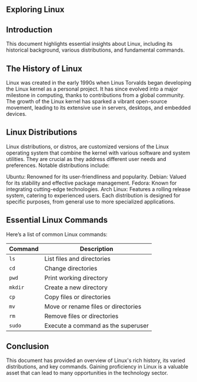 ## Exploring Linux
## Introduction
This document highlights essential insights about Linux, including its historical background, various distributions, and fundamental commands.
## The History of Linux
Linux was created in the early 1990s when Linus Torvalds began developing the Linux kernel as a personal project. It has since evolved into a major milestone in computing, thanks to contributions from a global community. The growth of the Linux kernel has sparked a vibrant open-source movement, leading to its extensive use in servers, desktops, and embedded devices.
## Linux Distributions
Linux distributions, or distros, are customized versions of the Linux operating system that combine the kernel with various software and system utilities. They are crucial as they address different user needs and preferences. Notable distributions include:

Ubuntu: Renowned for its user-friendliness and popularity.
Debian: Valued for its stability and effective package management.
Fedora: Known for integrating cutting-edge technologies.
Arch Linux: Features a rolling release system, catering to experienced users.
Each distribution is designed for specific purposes, from general use to more specialized applications.
## Essential Linux Commands
Here’s a list of common Linux commands:

| Command | Description                          |
|---------|--------------------------------------|
| `ls`    | List files and directories           |
| `cd`    | Change directories                   |
| `pwd`   | Print working directory              |
| `mkdir` | Create a new directory               |
| `cp`    | Copy files or directories            |
| `mv`    | Move or rename files or directories  |
| `rm`    | Remove files or directories          |
| `sudo`  | Execute a command as the superuser   |
## Conclusion
This document has provided an overview of Linux's rich history, its varied distributions, and key commands. Gaining proficiency in Linux is a valuable asset that can lead to many opportunities in the technology sector.



